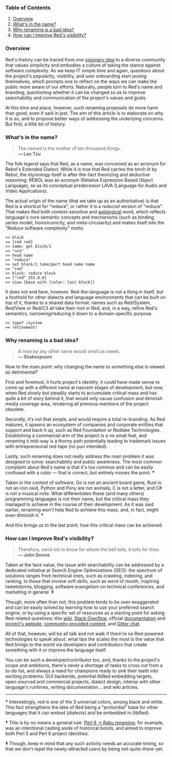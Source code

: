 ### Table of Contents

1. [Overview](#overview)
1. [What's in the name?](#whats-in-the-name)
1. [Why renaming is a bad idea?](#why-renaming-is-a-bad-idea)
1. [How can I improve Red's visibility?](#how-can-i-improve-reds-visibility)

### Overview

Red's history can be traced from one [visionary idea](https://youtu.be/-KqNO_sDqm4) to a diverse community that values simplicity and embodies a culture of taking the stance against software complexity. As we keep IT simple time and again, questions about the project's popularity, visibility, and user onboarding start posing themselves, which prompts one to reflect on the ways we can make the public more aware of our efforts. Naturally, people turn to Red's name and branding, questioning whether it can be changed so as to improve searchability and communication of the project's values and goals.  

At this time and place, however, such renaming proposals do more harm than good, even if said in jest. The aim of this article is to elaborate on why it is so, and to propose better ways of addressing the underlying concerns. But first, a little bit of history.

### What's in the name?

> The named is the mother of ten thousand things.
> <br> **— Lao Tzu**

The folk legend says that Red, as a name, was conceived as an acronym for Rebol's Extended Dialect. While it is true that Red carries the torch lit by Rebol, the etymology itself is after-the-fact theorizing and abductive reasoning: REBOL was an acronym (Relative Expression Based Object Language), so as its conceptual predecessor LAVA (Language for Audio and Video Applications).

The actual origin of the name (that we take up as an authoritative) is that Red is a shortcut for "reduce", or rather it is a _reduced_ version of "reduce". That makes Red both context-sensitive and [autological](https://en.wikipedia.org/wiki/Autological_word) word, which reflects language's core semantic concepts and mechanisms (such as binding, series model, homoiconicity, and meta-circularity) and makes itself into the "Reduce software complexity" motto.

```red
>> block
== [red red]
>> name: get block/1
== "uce"
>> head name
== "reduce"
>> set block/1 take/part head name name
== "red"
>> block: reduce block
== ["red" 255.0.0]
>> view [base with [color: last block]]
```

It does not end here, however. Red-the-language is not a thing in itself, but a foothold for other dialects and language environments that can be built on top of it, thanks to a shared data format: names such as Red/System, Red/View or Red/C3 all take their root in Red, and, in a way, refine Red's semantics, narrowing/reducing it down to a domain-specific purpose.

```red
>> type? /system
== refinement!
```

### Why renaming is a bad idea?

> A rose by any other name would smell as sweet.
> <br> **— Shakespeare**

Now to the main point: why changing the name to something else is viewed as detrimental?

First and foremost, it hurts project's identity; it could have made sense to come up with a different name at nascent stages of development, but now, when Red slowly but steadily starts to accumulate critical mass and has quite a bit of story behind it, that would only cause confusion and diminish media coverage area, rendering all previous mentions of the project obsolete.

Secondly, it's not that simple, and would require a total re-branding. As Red matures, it spawns an ecosystem of companies and corporate entities that support and back it up, such as Red Foundation or Redlake Technologies. Establishing a commercial arm of the project is a no small feat, and renaming it mid-way is a thorny path potentially leading to trademark issues with entrepreneurial red-tape (no pun intended).

Lastly, such renaming does not really address the main problem it was designed to solve: searchability and public awareness. The most common complaint about Red's name is that it's too common and can be easily confused with a color — that is correct, but entirely misses the point. **\***

Taken in the context of software, Go is not an ancient board game, Rust is not an iron oxid, Python and Pony are not animals, C is not a letter, and C# is not a musical note. What differentiates these (and many others) programming languages is not their name, but the critical mass they managed to achieve in the course of their development. As it was said earlier, renaming won't help Red to achieve this mass, and, in fact, might even diminish it. **†**

And this brings us to the last point: how this critical mass can be achieved.

### How can I improve Red's visibility?

> Therefore, send not to know for whom the bell tolls, it tolls for thee.
> <br> **— John Donne**

Taken at the face value, the issue with searchability can be addressed by a dedicated initiative at Search Engine Optimizations (SEO): the spectrum of solutions ranges from technical ones, such as crawling, indexing, and ranking, to those that involve soft skills, such as word of mouth, inspiring tweetstorms, blogging, software evangelism on technical conferences, and marketing in general. **‡**

Though, more often than not, this problem tends to be over-exaggerated and can be easily solved by learning how to use your preferred search engine, or by using a specific set of resources as a starting point for asking Red-related questions: this [wiki](https://github.com/red/red/wiki), [Stack Overflow](https://stackoverflow.com/questions/tagged/red), official [documentation](https://doc.red-lang.org/) and [project's website](https://red-lang.org/), [community-provided content](https://github.com/red/red/wiki/%5BLINKS%5D-Learning-resources), and [Gitter chat](https://gitter.im/red/home).

All of that, however, will be all talk and not walk if there're no Red-powered technologies to speak about: what tips the scales the most is the value that Red brings to the world via developers and contributors that create something with it or improve the language itself.

You can be such a developer/contributor too, and, thanks to the project's scope and ambitions, there's never a shortage of tasks to cross out from a to-do list, and always a need for champions ready to sink their teeth into exciting problems: GUI backends, potential libRed embedding targets, open-sourced and commercial projects, dialect design, interop with other language's runtimes, writing documentation... and wiki articles.

---

**\*** Interestingly, red is one of the 3 universal colors, among black and white. This fact strengthens the idea of Red being a "primordial" base for other languages that it can embed (dialects) and be embedded in (libRed).

**†** This is by no means a general rule. [Perl 6 → Raku renaming](https://github.com/Raku/problem-solving/issues/81), for example, was an intentional casting aside of historical bonds, and aimed to improve both Perl 5 and Perl 6 project identities.

**‡** Though, keep in mind that any such activity needs an accurate timing, so that we don't repel the newly-attracted users by being not-quite-there-yet.